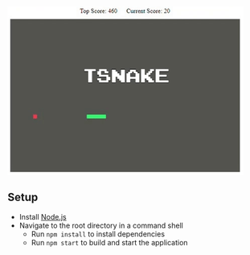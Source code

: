![Alt Text](https://github.com/aguecida/TSnake/blob/master/tsnake.gif)

## Setup

* Install [Node.js](https://nodejs.org)
* Navigate to the root directory in a command shell
  * Run `npm install` to install dependencies
  * Run `npm start` to build and start the application
